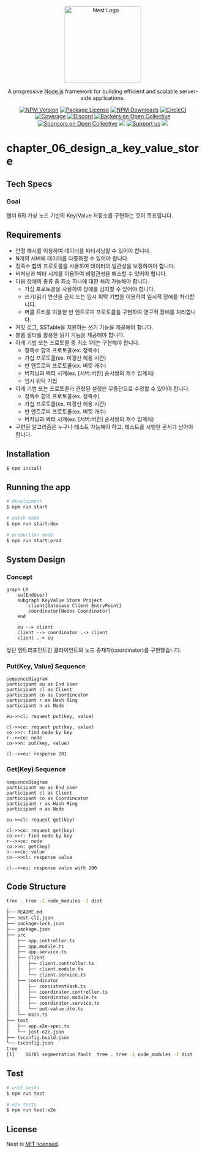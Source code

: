 <p align="center">
  <a href="http://nestjs.com/" target="blank"><img src="https://nestjs.com/img/logo-small.svg" width="200" alt="Nest Logo" /></a>
</p>

[circleci-image]: https://img.shields.io/circleci/build/github/nestjs/nest/master?token=abc123def456
[circleci-url]: https://circleci.com/gh/nestjs/nest

  <p align="center">A progressive <a href="http://nodejs.org" target="_blank">Node.js</a> framework for building efficient and scalable server-side applications.</p>
    <p align="center">
<a href="https://www.npmjs.com/~nestjscore" target="_blank"><img src="https://img.shields.io/npm/v/@nestjs/core.svg" alt="NPM Version" /></a>
<a href="https://www.npmjs.com/~nestjscore" target="_blank"><img src="https://img.shields.io/npm/l/@nestjs/core.svg" alt="Package License" /></a>
<a href="https://www.npmjs.com/~nestjscore" target="_blank"><img src="https://img.shields.io/npm/dm/@nestjs/common.svg" alt="NPM Downloads" /></a>
<a href="https://circleci.com/gh/nestjs/nest" target="_blank"><img src="https://img.shields.io/circleci/build/github/nestjs/nest/master" alt="CircleCI" /></a>
<a href="https://coveralls.io/github/nestjs/nest?branch=master" target="_blank"><img src="https://coveralls.io/repos/github/nestjs/nest/badge.svg?branch=master#9" alt="Coverage" /></a>
<a href="https://discord.gg/G7Qnnhy" target="_blank"><img src="https://img.shields.io/badge/discord-online-brightgreen.svg" alt="Discord"/></a>
<a href="https://opencollective.com/nest#backer" target="_blank"><img src="https://opencollective.com/nest/backers/badge.svg" alt="Backers on Open Collective" /></a>
<a href="https://opencollective.com/nest#sponsor" target="_blank"><img src="https://opencollective.com/nest/sponsors/badge.svg" alt="Sponsors on Open Collective" /></a>
  <a href="https://paypal.me/kamilmysliwiec" target="_blank"><img src="https://img.shields.io/badge/Donate-PayPal-ff3f59.svg"/></a>
    <a href="https://opencollective.com/nest#sponsor"  target="_blank"><img src="https://img.shields.io/badge/Support%20us-Open%20Collective-41B883.svg" alt="Support us"></a>
  <a href="https://twitter.com/nestframework" target="_blank"><img src="https://img.shields.io/twitter/follow/nestframework.svg?style=social&label=Follow"></a>
</p>
  <!--[![Backers on Open Collective](https://opencollective.com/nest/backers/badge.svg)](https://opencollective.com/nest#backer)
  [![Sponsors on Open Collective](https://opencollective.com/nest/sponsors/badge.svg)](https://opencollective.com/nest#sponsor)-->

# chapter_06_design_a_key_value_store
## Tech Specs
### Goal
챕터 6의 가상 노드 기반의 Key/Value 저장소를 구현하는 것이 목표입니다.

## Requirements
- 안정 해시를 이용하여 데이터를 파티셔닝할 수 있어야 합니다.
- N개의 서버에 데이터를 다중화할 수 있어야 합니다.
- 정족수 합의 프로토콜을 사용하여 데이터의 일관성을 보장하여야 합니다.
- 버저닝과 벡터 시계를 이용하여 비일관성을 해소할 수 있어야 합니다.
- 다음 장애의 종류 중 최소 하나에 대한 처리 가능해야 합니다.
    - 가십 프로토콜을 사용하여 장애를 감지할 수 있어야 합니다.
    - 쓰기/읽기 연산을 금지 또는 임시 위탁 기법을 이용하여 일시적 장애를 처리합니다.
    - 머클 트리를 이용한 반 엔트로피 프로토콜을 구현하여 영구적 장애를 처리합니다.
- 커밋 로그, SSTable을 지원하는 쓰기 기능을 제공해야 합니다.
- 블룸 필터를 활용한 읽기 기능을 제공해야 합니다.
- 아래 기법 또는 프로토콜 중 최소 1개는 구현해야 합니다.
    - 정족수 합의 프로토콜(ex. 정족수)
    - 가십 프로토콜(ex. 미갱신 허용 시간)
    - 반 엔트로피 프로토콜(ex. 버킷 개수)
    - 버저닝과 벡터 시계(ex. [서버:버전] 순서쌍의 개수 임계치)
    - 임시 위탁 기법
- 아래 기법 또는 프로토콜과 관련된 설정은 무중단으로 수정할 수 있어야 합니다.
    - 정족수 합의 프로토콜(ex. 정족수)
    - 가십 프로토콜(ex. 미갱신 허용 시간)
    - 반 엔트로피 프로토콜(ex. 버킷 개수)
    - 버저닝과 벡터 시계(ex. [서버:버전] 순서쌍의 개수 임계치)
- 구현된 알고리즘은 누구나 테스트 가능해야 하고, 테스트를 시행한 문서가 남아야 합니다.

## Installation

```bash
$ npm install
```

## Running the app

```bash
# development
$ npm run start

# watch mode
$ npm run start:dev

# production mode
$ npm run start:prod
```

## System Design
### Concept
```mermaid
graph LR
    eu[EndUser]
    subgraph KeyValue Store Project
        client[Database Client EntryPoint]
        coordinator[Nodes Coordinator]    
    end
    
    eu --> client
    client --> coordinator .-> client
    client .-> eu
```
앞단 엔트리포인트인 클라이언트와 노드 중재자(coordinator)를 구현했습니다.

### Put(Key, Value) Sequence
```mermaid
sequenceDiagram
participant eu as End User
participant cl as Client
participant co as Coordincator
participant r as Hash Ring
participant n as Node

eu->>cl: request put(key, value)

cl->>co: request put(key, value)
co->>r: find node by key
r-->>co: node
co->>n: put(key, value)

cl-->>eu: response 201
```

### Get(Key) Sequence
```mermaid
sequenceDiagram
participant eu as End User
participant cl as Client
participant co as Coordincator
participant r as Hash Ring
participant n as Node

eu->>cl: request get(key)

cl->>co: request get(key)
co->>r: find node by key
r-->>co: node
co->>n: get(key)
n-->>co: value
co-->>cl: response value

cl-->>eu: response value with 200
```

## Code Structure
```bash
tree . tree -I node_modules -I dist 
.
├── README.md
├── nest-cli.json
├── package-lock.json
├── package.json
├── src
│   ├── app.controller.ts
│   ├── app.module.ts
│   ├── app.service.ts
│   ├── client
│   │   ├── client.controller.ts
│   │   ├── client.module.ts
│   │   └── client.service.ts
│   ├── coordinator
│   │   ├── consistentHash.ts
│   │   ├── coordinator.controller.ts
│   │   ├── coordinator.module.ts
│   │   ├── coordinator.service.ts
│   │   └── put-value.dto.ts
│   └── main.ts
├── test
│   ├── app.e2e-spec.ts
│   └── jest-e2e.json
├── tsconfig.build.json
└── tsconfig.json
tree
[1]    16705 segmentation fault  tree . tree -I node_modules -I dist
```

## Test

```bash
# unit tests
$ npm run test

# e2e tests
$ npm run test:e2e
```

## License

Nest is [MIT licensed](LICENSE).
